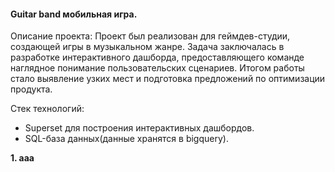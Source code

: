#### Guitar band мобильная игра. 
Описание проекта:
Проект был реализован для геймдев-студии, создающей игры в музыкальном жанре. Задача заключалась в разработке интерактивного дашборда, предоставляющего команде наглядное понимание пользовательских сценариев. Итогом работы стало выявление узких мест и подготовка предложений по оптимизации продукта.

Стек технологий:
- Superset для построения интерактивных дашбордов.
- SQL-база данных(данные хранятся в bigquery).

**1. ааа**

